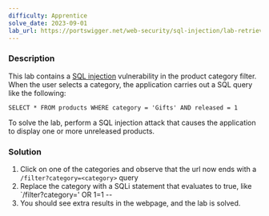 ```yaml
---
difficulty: Apprentice
solve_date: 2023-09-01
lab_url: https://portswigger.net/web-security/sql-injection/lab-retrieve-hidden-data
---
```

### Description

This lab contains a [SQL injection](https://portswigger.net/web-security/sql-injection) vulnerability in the product category filter. When the user selects a category, the application carries out a SQL query like the following:

`SELECT * FROM products WHERE category = 'Gifts' AND released = 1`

To solve the lab, perform a SQL injection attack that causes the application to display one or more unreleased products.

### Solution

1. Click on one of the categories and observe that the url now ends with a `/filter?category=<category>` query
2. Replace the category with a SQLi statement that evaluates to true, like `/filter?category=' OR 1=1 -- 
3. You should see extra results in the webpage, and the lab is solved.